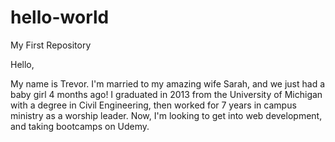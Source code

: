 # hello-world
My First Repository

Hello,

My name is Trevor. I'm married to my amazing wife Sarah, and we just had a baby girl 4 months ago! I graduated in 2013 from the University of Michigan with a degree in Civil Engineering, then worked for 7 years in campus ministry as a worship leader. Now, I'm looking to get into web development, and taking bootcamps on Udemy.
